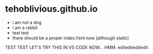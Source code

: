 # tehoblivious.github.io

- i am not a dog 
- i am a rabbit 
- test test 
- there should be a proper index.html now (although static)

TEST TEST LET'S TRY THIS IN VS CODE NOW... HMM. 
editediteditedit
